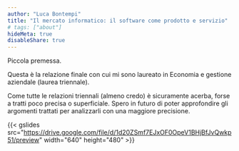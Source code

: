 ```yaml
---
author: "Luca Bontempi"
title: "Il mercato informatico: il software come prodotto e servizio"
# tags: ["about"]
hideMeta: true
disableShare: true
---
```


Piccola premessa.

Questa è la relazione finale con cui mi sono laureato in Economia e gestione aziendale (laurea triennale). 

Come tutte le relazioni triennali (almeno credo) è sicuramente acerba, forse a tratti poco precisa o superficiale. Spero in futuro di poter approfondire gli argomenti trattati per analizzarli con una maggiore precisione.

{{< gslides src="https://drive.google.com/file/d/1d20ZSmf7EJxOF0OpeV1BHjBfJvQwkp51/preview" width="640" height="480" >}}